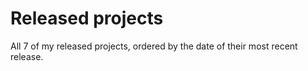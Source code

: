 # Released projects

All <!-- release_count starts -->7<!-- release_count ends --> of my released projects, ordered by the date of their most recent release.

<!-- recent_releases starts -->

<!-- recent_releases ends -->
